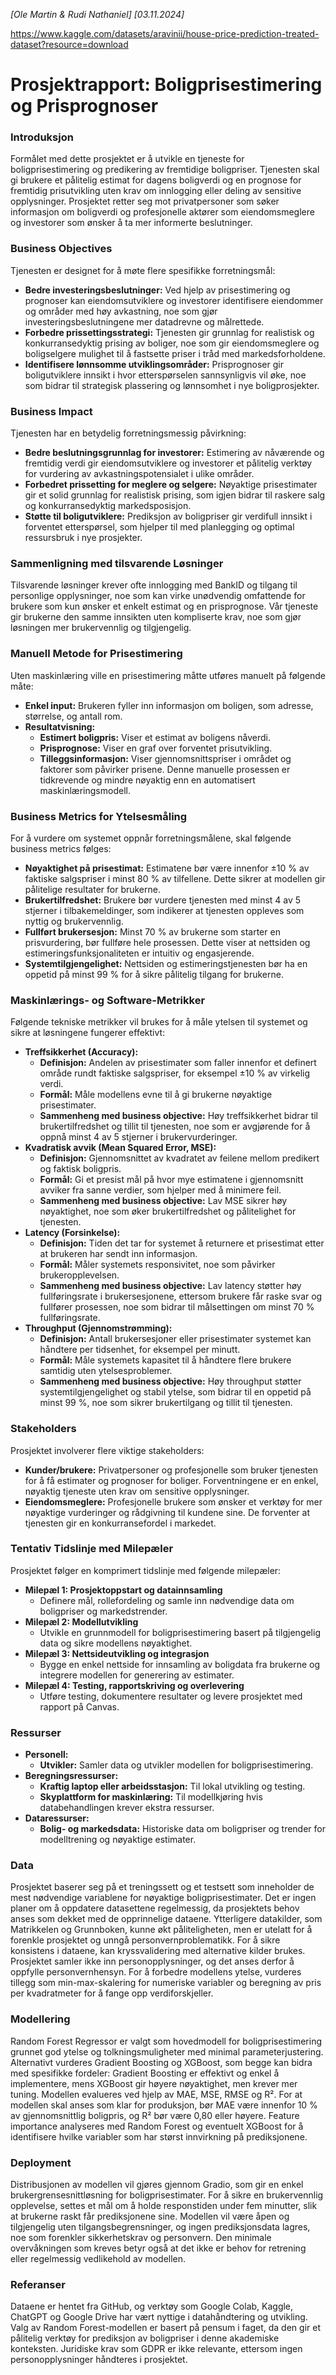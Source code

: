 *[Ole Martin & Rudi Nathaniel] [03.11.2024]*

https://www.kaggle.com/datasets/aravinii/house-price-prediction-treated-dataset?resource=download

# Prosjektrapport: Boligprisestimering og Prisprognoser

### Introduksjon
Formålet med dette prosjektet er å utvikle en tjeneste for boligprisestimering og predikering av fremtidige boligpriser. Tjenesten skal gi brukere et pålitelig estimat for dagens boligverdi og en prognose for fremtidig prisutvikling uten krav om innlogging eller deling av sensitive opplysninger. Prosjektet retter seg mot privatpersoner som søker informasjon om boligverdi og profesjonelle aktører som eiendomsmeglere og investorer som ønsker å ta mer informerte beslutninger.

### Business Objectives
Tjenesten er designet for å møte flere spesifikke forretningsmål:
* **Bedre investeringsbeslutninger:** Ved hjelp av prisestimering og prognoser kan eiendomsutviklere og investorer identifisere eiendommer og områder med høy avkastning, noe som gjør investeringsbeslutningene mer datadrevne og målrettede.
* **Forbedre prissettingsstrategi:** Tjenesten gir grunnlag for realistisk og konkurransedyktig prising av boliger, noe som gir eiendomsmeglere og boligselgere mulighet til å fastsette priser i tråd med markedsforholdene.
* **Identifisere lønnsomme utviklingsområder:** Prisprognoser gir boligutviklere innsikt i hvor etterspørselen sannsynligvis vil øke, noe som bidrar til strategisk plassering og lønnsomhet i nye boligprosjekter.

### Business Impact
Tjenesten har en betydelig forretningsmessig påvirkning:
* **Bedre beslutningsgrunnlag for investorer:** Estimering av nåværende og fremtidig verdi gir eiendomsutviklere og investorer et pålitelig verktøy for vurdering av avkastningspotensialet i ulike områder.
* **Forbedret prissetting for meglere og selgere:** Nøyaktige prisestimater gir et solid grunnlag for realistisk prising, som igjen bidrar til raskere salg og konkurransedyktig markedsposisjon.
* **Støtte til boligutviklere:** Prediksjon av boligpriser gir verdifull innsikt i forventet etterspørsel, som hjelper til med planlegging og optimal ressursbruk i nye prosjekter.

### Sammenligning med tilsvarende Løsninger
Tilsvarende løsninger krever ofte innlogging med BankID og tilgang til personlige opplysninger, noe som kan virke unødvendig omfattende for brukere som kun ønsker et enkelt estimat og en prisprognose. Vår tjeneste gir brukerne den samme innsikten uten kompliserte krav, noe som gjør løsningen mer brukervennlig og tilgjengelig.

### Manuell Metode for Prisestimering
Uten maskinlæring ville en prisestimering måtte utføres manuelt på følgende måte:
* **Enkel input:** Brukeren fyller inn informasjon om boligen, som adresse, størrelse, og antall rom.
* **Resultatvisning:**
  * **Estimert boligpris:** Viser et estimat av boligens nåverdi.
  * **Prisprognose:** Viser en graf over forventet prisutvikling.
  * **Tilleggsinformasjon:** Viser gjennomsnittspriser i området og faktorer som påvirker prisene.
Denne manuelle prosessen er tidkrevende og mindre nøyaktig enn en automatisert maskinlæringsmodell.

### Business Metrics for Ytelsesmåling
For å vurdere om systemet oppnår forretningsmålene, skal følgende business metrics følges:
* **Nøyaktighet på prisestimat:** Estimatene bør være innenfor ±10 % av faktiske salgspriser i minst 80 % av tilfellene. Dette sikrer at modellen gir pålitelige resultater for brukerne.
* **Brukertilfredshet:** Brukere bør vurdere tjenesten med minst 4 av 5 stjerner i tilbakemeldinger, som indikerer at tjenesten oppleves som nyttig og brukervennlig.
* **Fullført brukersesjon:** Minst 70 % av brukerne som starter en prisvurdering, bør fullføre hele prosessen. Dette viser at nettsiden og estimeringsfunksjonaliteten er intuitiv og engasjerende.
* **Systemtilgjengelighet:** Nettsiden og estimeringstjenesten bør ha en oppetid på minst 99 % for å sikre pålitelig tilgang for brukerne.

### Maskinlærings- og Software-Metrikker
Følgende tekniske metrikker vil brukes for å måle ytelsen til systemet og sikre at løsningene fungerer effektivt:
* **Treffsikkerhet (Accuracy):**
  * **Definisjon:** Andelen av prisestimater som faller innenfor et definert område rundt faktiske salgspriser, for eksempel ±10 % av virkelig verdi.
  * **Formål:** Måle modellens evne til å gi brukerne nøyaktige prisestimater.
  * **Sammenheng med business objective:** Høy treffsikkerhet bidrar til brukertilfredshet og tillit til tjenesten, noe som er avgjørende for å oppnå minst 4 av 5 stjerner i brukervurderinger.
* **Kvadratisk avvik (Mean Squared Error, MSE):**
  * **Definisjon:** Gjennomsnittet av kvadratet av feilene mellom predikert og faktisk boligpris.
  * **Formål:** Gi et presist mål på hvor mye estimatene i gjennomsnitt avviker fra sanne verdier, som hjelper med å minimere feil.
  * **Sammenheng med business objective:** Lav MSE sikrer høy nøyaktighet, noe som øker brukertilfredshet og pålitelighet for tjenesten.
* **Latency (Forsinkelse):**
  * **Definisjon:** Tiden det tar for systemet å returnere et prisestimat etter at brukeren har sendt inn informasjon.
  * **Formål:** Måler systemets responsivitet, noe som påvirker brukeropplevelsen.
  * **Sammenheng med business objective:** Lav latency støtter høy fullføringsrate i brukersesjonene, ettersom brukere får raske svar og fullfører prosessen, noe som bidrar til målsettingen om minst 70 % fullføringsrate.
* **Throughput (Gjennomstrømming):**
  * **Definisjon:** Antall brukersesjoner eller prisestimater systemet kan håndtere per tidsenhet, for eksempel per minutt.
  * **Formål:** Måle systemets kapasitet til å håndtere flere brukere samtidig uten ytelsesproblemer.
  * **Sammenheng med business objective:** Høy throughput støtter systemtilgjengelighet og stabil ytelse, som bidrar til en oppetid på minst 99 %, noe som sikrer brukertilgang og tillit til tjenesten.
 
### Stakeholders
Prosjektet involverer flere viktige stakeholders:
* **Kunder/brukere:** Privatpersoner og profesjonelle som bruker tjenesten for å få estimater og prognoser for boliger. Forventningene er en enkel, nøyaktig tjeneste uten krav om sensitive opplysninger.
* **Eiendomsmeglere:** Profesjonelle brukere som ønsker et verktøy for mer nøyaktige vurderinger og rådgivning til kundene sine. De forventer at tjenesten gir en konkurransefordel i markedet.

### Tentativ Tidslinje med Milepæler
Prosjektet følger en komprimert tidslinje med følgende milepæler:
* **Milepæl 1: Prosjektoppstart og datainnsamling**
  * Definere mål, rollefordeling og samle inn nødvendige data om boligpriser og markedstrender.
* **Milepæl 2: Modellutvikling**
  * Utvikle en grunnmodell for boligprisestimering basert på tilgjengelig data og sikre modellens nøyaktighet.
* **Milepæl 3: Nettsideutvikling og integrasjon**
  * Bygge en enkel nettside for innsamling av boligdata fra brukerne og integrere modellen for generering av estimater.
* **Milepæl 4: Testing, rapportskriving og overlevering**
  * Utføre testing, dokumentere resultater og levere prosjektet med rapport på Canvas.

### Ressurser
* **Personell:**
  * **Utvikler:** Samler data og utvikler modellen for boligprisestimering.
* **Beregningsressurser:**
  * **Kraftig laptop eller arbeidsstasjon:** Til lokal utvikling og testing.
  * **Skyplattform for maskinlæring:** Til modellkjøring hvis databehandlingen krever ekstra ressurser.
* **Dataressurser:**
  * **Bolig- og markedsdata:** Historiske data om boligpriser og trender for modelltrening og nøyaktige estimater.

### Data
Prosjektet baserer seg på et treningssett og et testsett som inneholder de mest nødvendige variablene for nøyaktige boligprisestimater. Det er ingen planer om å oppdatere datasettene regelmessig, da prosjektets behov anses som dekket med de opprinnelige dataene. Ytterligere datakilder, som Matrikkelen og Grunnboken, kunne økt påliteligheten, men er utelatt for å forenkle prosjektet og unngå personvernproblematikk.
For å sikre konsistens i dataene, kan kryssvalidering med alternative kilder brukes. Prosjektet samler ikke inn personopplysninger, og det anses derfor å oppfylle personvernhensyn. For å forbedre modellens ytelse, vurderes tillegg som min-max-skalering for numeriske variabler og beregning av pris per kvadratmeter for å fange opp verdiforskjeller.

### Modellering
Random Forest Regressor er valgt som hovedmodell for boligprisestimering grunnet god ytelse og tolkningsmuligheter med minimal parameterjustering. Alternativt vurderes Gradient Boosting og XGBoost, som begge kan bidra med spesifikke fordeler: Gradient Boosting er effektivt og enkel å implementere, mens XGBoost gir høyere nøyaktighet, men krever mer tuning.
Modellen evalueres ved hjelp av MAE, MSE, RMSE og R². For at modellen skal anses som klar for produksjon, bør MAE være innenfor 10 % av gjennomsnittlig boligpris, og R² bør være 0,80 eller høyere. Feature importance analyseres med Random Forest og eventuelt XGBoost for å identifisere hvilke variabler som har størst innvirkning på prediksjonene.

### Deployment
Distribusjonen av modellen vil gjøres gjennom Gradio, som gir en enkel brukergrensesnittløsning for boligprisestimater. For å sikre en brukervennlig opplevelse, settes et mål om å holde responstiden under fem minutter, slik at brukerne raskt får prediksjonene sine.
Modellen vil være åpen og tilgjengelig uten tilgangsbegrensninger, og ingen prediksjonsdata lagres, noe som forenkler sikkerhetskrav og personvern. Den minimale overvåkningen som kreves betyr også at det ikke er behov for retrening eller regelmessig vedlikehold av modellen.

### Referanser
Dataene er hentet fra GitHub, og verktøy som Google Colab, Kaggle, ChatGPT og Google Drive har vært nyttige i datahåndtering og utvikling. Valg av Random Forest-modellen er basert på pensum i faget, da den gir et pålitelig verktøy for prediksjon av boligpriser i denne akademiske konteksten. Juridiske krav som GDPR er ikke relevante, ettersom ingen personopplysninger håndteres i prosjektet.
